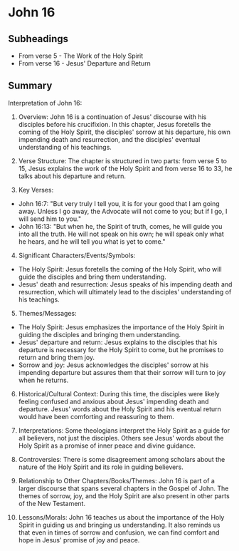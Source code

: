 # John 16

## Subheadings

* From verse 5 - The Work of the Holy Spirit
* From verse 16 - Jesus' Departure and Return

## Summary

Interpretation of John 16:

1. Overview:
John 16 is a continuation of Jesus' discourse with his disciples before his crucifixion. In this chapter, Jesus foretells the coming of the Holy Spirit, the disciples' sorrow at his departure, his own impending death and resurrection, and the disciples' eventual understanding of his teachings.

2. Verse Structure:
The chapter is structured in two parts: from verse 5 to 15, Jesus explains the work of the Holy Spirit and from verse 16 to 33, he talks about his departure and return.

3. Key Verses:
- John 16:7: "But very truly I tell you, it is for your good that I am going away. Unless I go away, the Advocate will not come to you; but if I go, I will send him to you."
- John 16:13: "But when he, the Spirit of truth, comes, he will guide you into all the truth. He will not speak on his own; he will speak only what he hears, and he will tell you what is yet to come."

4. Significant Characters/Events/Symbols:
- The Holy Spirit: Jesus foretells the coming of the Holy Spirit, who will guide the disciples and bring them understanding.
- Jesus' death and resurrection: Jesus speaks of his impending death and resurrection, which will ultimately lead to the disciples' understanding of his teachings.

5. Themes/Messages:
- The Holy Spirit: Jesus emphasizes the importance of the Holy Spirit in guiding the disciples and bringing them understanding.
- Jesus' departure and return: Jesus explains to the disciples that his departure is necessary for the Holy Spirit to come, but he promises to return and bring them joy.
- Sorrow and joy: Jesus acknowledges the disciples' sorrow at his impending departure but assures them that their sorrow will turn to joy when he returns.

6. Historical/Cultural Context:
During this time, the disciples were likely feeling confused and anxious about Jesus' impending death and departure. Jesus' words about the Holy Spirit and his eventual return would have been comforting and reassuring to them.

7. Interpretations:
Some theologians interpret the Holy Spirit as a guide for all believers, not just the disciples. Others see Jesus' words about the Holy Spirit as a promise of inner peace and divine guidance.

8. Controversies:
There is some disagreement among scholars about the nature of the Holy Spirit and its role in guiding believers.

9. Relationship to Other Chapters/Books/Themes:
John 16 is part of a larger discourse that spans several chapters in the Gospel of John. The themes of sorrow, joy, and the Holy Spirit are also present in other parts of the New Testament.

10. Lessons/Morals:
John 16 teaches us about the importance of the Holy Spirit in guiding us and bringing us understanding. It also reminds us that even in times of sorrow and confusion, we can find comfort and hope in Jesus' promise of joy and peace.